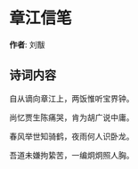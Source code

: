 # 章江信笔

**作者**: 刘黻

## 诗词内容

自从谪向章江上，两饭惟听宝界钟。

尚忆贾生陈痛哭，肯为胡广说中庸。

春风举世知骑鹤，夜雨何人识卧龙。

吾道未嫌拘絷苦，一编炯炯照人胸。

